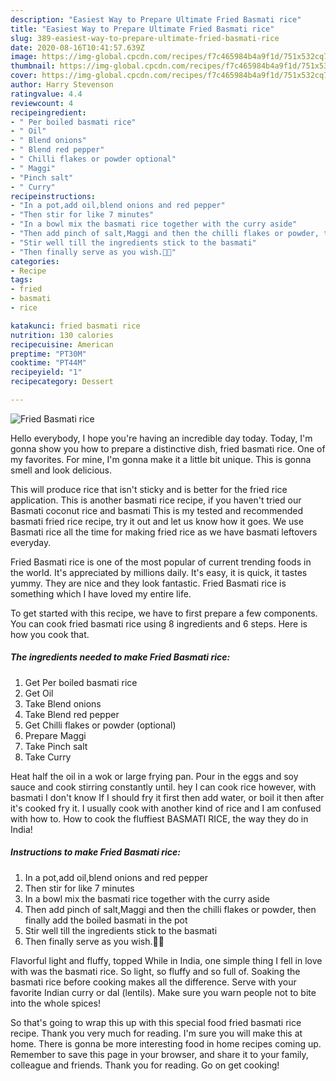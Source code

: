 ```yaml
---
description: "Easiest Way to Prepare Ultimate Fried Basmati rice"
title: "Easiest Way to Prepare Ultimate Fried Basmati rice"
slug: 389-easiest-way-to-prepare-ultimate-fried-basmati-rice
date: 2020-08-16T10:41:57.639Z
image: https://img-global.cpcdn.com/recipes/f7c465984b4a9f1d/751x532cq70/fried-basmati-rice-recipe-main-photo.jpg
thumbnail: https://img-global.cpcdn.com/recipes/f7c465984b4a9f1d/751x532cq70/fried-basmati-rice-recipe-main-photo.jpg
cover: https://img-global.cpcdn.com/recipes/f7c465984b4a9f1d/751x532cq70/fried-basmati-rice-recipe-main-photo.jpg
author: Harry Stevenson
ratingvalue: 4.4
reviewcount: 4
recipeingredient:
- " Per boiled basmati rice"
- " Oil"
- " Blend onions"
- " Blend red pepper"
- " Chilli flakes or powder optional"
- " Maggi"
- "Pinch salt"
- " Curry"
recipeinstructions:
- "In a pot,add oil,blend onions and red pepper"
- "Then stir for like 7 minutes"
- "In a bowl mix the basmati rice together with the curry aside"
- "Then add pinch of salt,Maggi and then the chilli flakes or powder, then finally add the boiled basmati in the pot"
- "Stir well till the ingredients stick to the basmati"
- "Then finally serve as you wish.💜💜"
categories:
- Recipe
tags:
- fried
- basmati
- rice

katakunci: fried basmati rice 
nutrition: 130 calories
recipecuisine: American
preptime: "PT30M"
cooktime: "PT44M"
recipeyield: "1"
recipecategory: Dessert

---
```



![Fried Basmati rice](https://img-global.cpcdn.com/recipes/f7c465984b4a9f1d/751x532cq70/fried-basmati-rice-recipe-main-photo.jpg)

Hello everybody, I hope you're having an incredible day today. Today, I'm gonna show you how to prepare a distinctive dish, fried basmati rice. One of my favorites. For mine, I'm gonna make it a little bit unique. This is gonna smell and look delicious.

This will produce rice that isn&#39;t sticky and is better for the fried rice application. This is another basmati rice recipe, if you haven&#39;t tried our Basmati coconut rice and basmati This is my tested and recommended basmati fried rice recipe, try it out and let us know how it goes. We use Basmati rice all the time for making fried rice as we have basmati leftovers everyday.

Fried Basmati rice is one of the most popular of current trending foods in the world. It's appreciated by millions daily. It's easy, it is quick, it tastes yummy. They are nice and they look fantastic. Fried Basmati rice is something which I have loved my entire life.


To get started with this recipe, we have to first prepare a few components. You can cook fried basmati rice using 8 ingredients and 6 steps. Here is how you cook that.

<!--inarticleads1-->

##### The ingredients needed to make Fried Basmati rice:

1. Get  Per boiled basmati rice
1. Get  Oil
1. Take  Blend onions
1. Take  Blend red pepper
1. Get  Chilli flakes or powder (optional)
1. Prepare  Maggi
1. Take Pinch salt
1. Take  Curry


Heat half the oil in a wok or large frying pan. Pour in the eggs and soy sauce and cook stirring constantly until. hey I can cook rice however, with basmati I don&#39;t know If I should fry it first then add water, or boil it then after it&#39;s cooked fry it. I usually cook with another kind of rice and I am confused with how to. How to cook the fluffiest BASMATI RICE, the way they do in India! 

<!--inarticleads2-->

##### Instructions to make Fried Basmati rice:

1. In a pot,add oil,blend onions and red pepper
1. Then stir for like 7 minutes
1. In a bowl mix the basmati rice together with the curry aside
1. Then add pinch of salt,Maggi and then the chilli flakes or powder, then finally add the boiled basmati in the pot
1. Stir well till the ingredients stick to the basmati
1. Then finally serve as you wish.💜💜


Flavorful light and fluffy, topped While in India, one simple thing I fell in love with was the basmati rice. So light, so fluffy and so full of. Soaking the basmati rice before cooking makes all the difference. Serve with your favorite Indian curry or dal (lentils). Make sure you warn people not to bite into the whole spices! 

So that's going to wrap this up with this special food fried basmati rice recipe. Thank you very much for reading. I'm sure you will make this at home. There is gonna be more interesting food in home recipes coming up. Remember to save this page in your browser, and share it to your family, colleague and friends. Thank you for reading. Go on get cooking!
